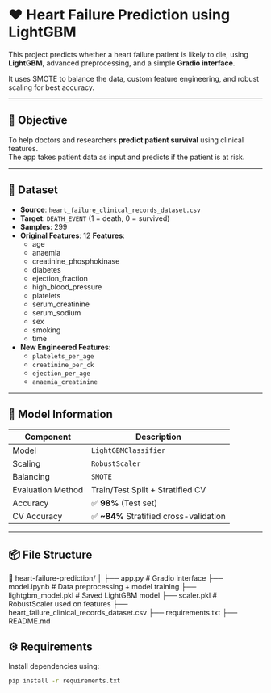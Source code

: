 # ❤️ Heart Failure Prediction using LightGBM

This project predicts whether a heart failure patient is likely to die, using **LightGBM**, advanced preprocessing, and a simple **Gradio interface**.

It uses SMOTE to balance the data, custom feature engineering, and robust scaling for best accuracy.

---

## 📌 Objective

To help doctors and researchers **predict patient survival** using clinical features.  
The app takes patient data as input and predicts if the patient is at risk.

---

## 📁 Dataset

- **Source**: `heart_failure_clinical_records_dataset.csv`
- **Target**: `DEATH_EVENT` (1 = death, 0 = survived)
- **Samples**: 299
- **Original Features**: 12
**Features**:
  - age
  - anaemia
  - creatinine_phosphokinase
  - diabetes
  - ejection_fraction
  - high_blood_pressure
  - platelets
  - serum_creatinine
  - serum_sodium
  - sex
  - smoking
  - time
- **New Engineered Features**:
  - `platelets_per_age`
  - `creatinine_per_ck`
  - `ejection_per_age`
  - `anaemia_creatinine`

---

## 🧠 Model Information

| Component            | Description                              |
|----------------------|-----------------------------------------|
| Model                | `LightGBMClassifier`                     |
| Scaling              | `RobustScaler`                           |
| Balancing            | `SMOTE`                                  |
| Evaluation Method    | Train/Test Split + Stratified CV       |
| Accuracy             | ✅ **98%** (Test set)                   |
| CV Accuracy          | ✅ **~84%** Stratified cross-validation |

---

## 📦 File Structure


📁 heart-failure-prediction/
│
├── app.py                    # Gradio interface
├── model.ipynb               # Data preprocessing + model training
├── lightgbm_model.pkl        # Saved LightGBM model
├── scaler.pkl                # RobustScaler used on features
├── heart_failure_clinical_records_dataset.csv
├── requirements.txt
├── README.md

## ⚙️ Requirements

Install dependencies using:

```bash
pip install -r requirements.txt

